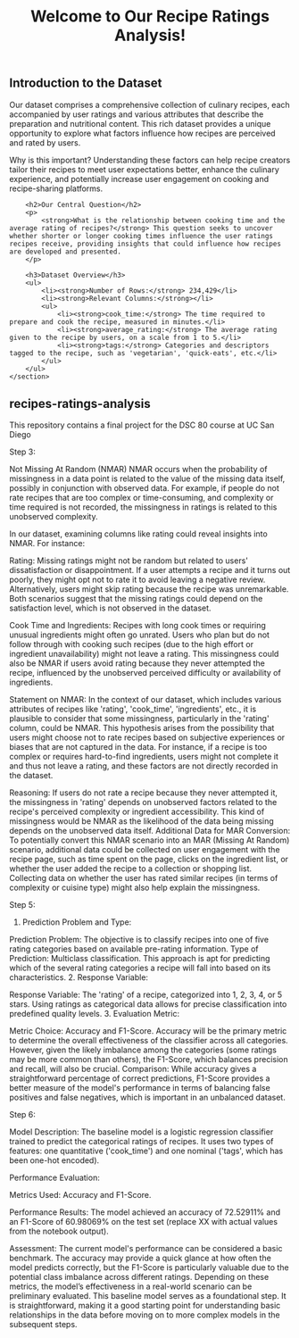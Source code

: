 <!DOCTYPE html>
<html lang="en">
<head>
    <meta charset="UTF-8">
    <meta name="viewport" content="width=device-width, initial-scale=1.0">
    <title>Recipe Ratings Analysis</title>
</head>
<body>
    <header>
        <h1>Welcome to Our Recipe Ratings Analysis!</h1>
    </header>
    <section>
        <h2>Introduction to the Dataset</h2>
        <p>
            Our dataset comprises a comprehensive collection of culinary recipes, each accompanied by user ratings and various attributes that describe the preparation and nutritional content. This rich dataset provides a unique opportunity to explore what factors influence how recipes are perceived and rated by users.
        </p>
        <p>
            Why is this important? Understanding these factors can help recipe creators tailor their recipes to meet user expectations better, enhance the culinary experience, and potentially increase user engagement on cooking and recipe-sharing platforms.
        </p>

        <h2>Our Central Question</h2>
        <p>
            <strong>What is the relationship between cooking time and the average rating of recipes?</strong> This question seeks to uncover whether shorter or longer cooking times influence the user ratings recipes receive, providing insights that could influence how recipes are developed and presented.
        </p>

        <h3>Dataset Overview</h3>
        <ul>
            <li><strong>Number of Rows:</strong> 234,429</li>
            <li><strong>Relevant Columns:</strong></li>
            <ul>
                <li><strong>cook_time:</strong> The time required to prepare and cook the recipe, measured in minutes.</li>
                <li><strong>average_rating:</strong> The average rating given to the recipe by users, on a scale from 1 to 5.</li>
                <li><strong>tags:</strong> Categories and descriptors tagged to the recipe, such as 'vegetarian', 'quick-eats', etc.</li>
            </ul>
        </ul>
    </section>
</body>
</html>



# recipes-ratings-analysis
This repository contains a final project for the DSC 80 course at UC San Diego

Step 3:

Not Missing At Random (NMAR)
NMAR occurs when the probability of missingness in a data point is related to the value of the missing data itself, possibly in conjunction with observed data. For example, if people do not rate recipes that are too complex or time-consuming, and complexity or time required is not recorded, the missingness in ratings is related to this unobserved complexity.

In our dataset, examining columns like rating could reveal insights into NMAR. For instance:

Rating: Missing ratings might not be random but related to users' dissatisfaction or disappointment. If a user attempts a recipe and it turns out poorly, they might opt not to rate it to avoid leaving a negative review. Alternatively, users might skip rating because the recipe was unremarkable. Both scenarios suggest that the missing ratings could depend on the satisfaction level, which is not observed in the dataset.

Cook Time and Ingredients: Recipes with long cook times or requiring unusual ingredients might often go unrated. Users who plan but do not follow through with cooking such recipes (due to the high effort or ingredient unavailability) might not leave a rating. This missingness could also be NMAR if users avoid rating because they never attempted the recipe, influenced by the unobserved perceived difficulty or availability of ingredients.


Statement on NMAR: In the context of our dataset, which includes various attributes of recipes like 'rating', 'cook_time', 'ingredients', etc., it is plausible to consider that some missingness, particularly in the 'rating' column, could be NMAR. This hypothesis arises from the possibility that users might choose not to rate recipes based on subjective experiences or biases that are not captured in the data. For instance, if a recipe is too complex or requires hard-to-find ingredients, users might not complete it and thus not leave a rating, and these factors are not directly recorded in the dataset.

Reasoning: If users do not rate a recipe because they never attempted it, the missingness in 'rating' depends on unobserved factors related to the recipe's perceived complexity or ingredient accessibility. This kind of missingness would be NMAR as the likelihood of the data being missing depends on the unobserved data itself.
Additional Data for MAR Conversion: To potentially convert this NMAR scenario into an MAR (Missing At Random) scenario, additional data could be collected on user engagement with the recipe page, such as time spent on the page, clicks on the ingredient list, or whether the user added the recipe to a collection or shopping list. Collecting data on whether the user has rated similar recipes (in terms of complexity or cuisine type) might also help explain the missingness.


Step 5:

1. Prediction Problem and Type:

Prediction Problem: The objective is to classify recipes into one of five rating categories based on available pre-rating information.
Type of Prediction: Multiclass classification. This approach is apt for predicting which of the several rating categories a recipe will fall into based on its characteristics.
2. Response Variable:

Response Variable: The 'rating' of a recipe, categorized into 1, 2, 3, 4, or 5 stars. Using ratings as categorical data allows for precise classification into predefined quality levels.
3. Evaluation Metric:

Metric Choice: Accuracy and F1-Score. Accuracy will be the primary metric to determine the overall effectiveness of the classifier across all categories. However, given the likely imbalance among the categories (some ratings may be more common than others), the F1-Score, which balances precision and recall, will also be crucial.
Comparison: While accuracy gives a straightforward percentage of correct predictions, F1-Score provides a better measure of the model's performance in terms of balancing false positives and false negatives, which is important in an unbalanced dataset.


Step 6:

Model Description: The baseline model is a logistic regression classifier trained to predict the categorical ratings of recipes. It uses two types of features: one quantitative ('cook_time') and one nominal ('tags', which has been one-hot encoded).

Performance Evaluation:

  Metrics Used: Accuracy and F1-Score.

  Performance Results: The model achieved an accuracy of 72.52911% and an F1-Score of 60.98069% on the test set (replace XX with actual values from the notebook output).

  Assessment: The current model's performance can be considered a basic benchmark. The accuracy may provide a quick glance at how often the model predicts correctly, but the F1-Score is particularly valuable due to the potential class imbalance across different ratings. Depending on these metrics, the model’s effectiveness in a real-world scenario can be preliminary evaluated.
This baseline model serves as a foundational step. It is straightforward, making it a good starting point for understanding basic relationships in the data before moving on to more complex models in the subsequent steps.

